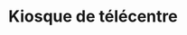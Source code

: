 ---
title: "Kiosque de télécentre"
url: /faranah/kiosque-de-telecentre/
shop: téléphone portable
---